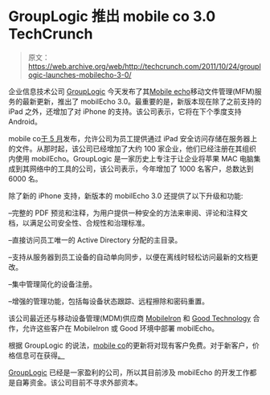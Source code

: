 # GroupLogic 推出 mobile co 3.0 TechCrunch

> 原文：<https://web.archive.org/web/http://techcrunch.com/2011/10/24/grouplogic-launches-mobilecho-3-0/>

企业信息技术公司 [GroupLogic](https://web.archive.org/web/20230203065823/http://www.grouplogic.com/) 今天发布了其[Mobile echo](https://web.archive.org/web/20230203065823/http://www.grouplogic.com/enterprise-file-sharing/ipad-file-system/)移动文件管理(MFM)服务的最新更新，推出了 mobilEcho 3.0。最重要的是，新版本现在除了之前支持的 iPad 之外，还增加了对 iPhone 的支持。该公司表示，它将在下个季度支持 Android。

mobile co[于 5 月](https://web.archive.org/web/20230203065823/https://techcrunch.com/2011/05/22/grouplogic-brings-enterprise-friendly-file-management-platform-to-the-ipad/)发布，允许公司为员工提供通过 iPad 安全访问存储在服务器上的文件。从那时起，该公司已经增加了大约 100 家企业，他们已经注册在其组织内使用 mobilEcho。GroupLogic 是一家历史上专注于让企业将苹果 MAC 电脑集成到其网络中的工具的公司，该公司表示，今年增加了 1000 名客户，总数达到 6000 名。

除了新的 iPhone 支持，新版本的 mobilEcho 3.0 还提供了以下升级和功能:

–完整的 PDF 预览和注释，为用户提供一种安全的方法来审阅、评论和注释文档，以满足公司安全性、合规性和治理标准。

–直接访问员工唯一的 Active Directory 分配的主目录。

–支持从服务器到员工设备的自动单向同步，以便在离线时轻松访问最新的文档更改。

–集中管理简化的设备注册。

–增强的管理功能，包括每设备状态跟踪、远程擦除和密码重置。

该公司最近还与移动设备管理(MDM)供应商 [MobileIron](https://web.archive.org/web/20230203065823/http://blog.grouplogic.com/?p=136) 和 [Good Technology](https://web.archive.org/web/20230203065823/http://blog.grouplogic.com/?p=151) 合作，允许这些客户在 MobileIron 或 Good 环境中部署 mobilEcho。

根据 GroupLogic 的说法，[mobile co](https://web.archive.org/web/20230203065823/http://www.grouplogic.com/enterprise-file-sharing/ipad-file-system/free-trial.html)的更新将对现有客户免费。对于新客户，价格信息可在获得[。](https://web.archive.org/web/20230203065823/http://www.grouplogic.com/store/)

[GroupLogic](https://web.archive.org/web/20230203065823/http://www.grouplogic.com/) 已经是一家盈利的公司，所以其目前涉及 mobilEcho 的开发工作都是自筹资金。该公司目前不寻求外部资本。